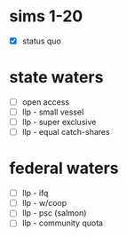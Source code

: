 # sims 1-20
- [x] status quo 

# state waters
- [ ] open access  
- [ ] llp - small vessel  
- [ ] llp - super exclusive  
- [ ] llp - equal catch-shares  

# federal waters
- [ ] llp - ifq  
- [ ] llp - w/coop  
- [ ] llp - psc (salmon)  
- [ ] llp - community quota  
